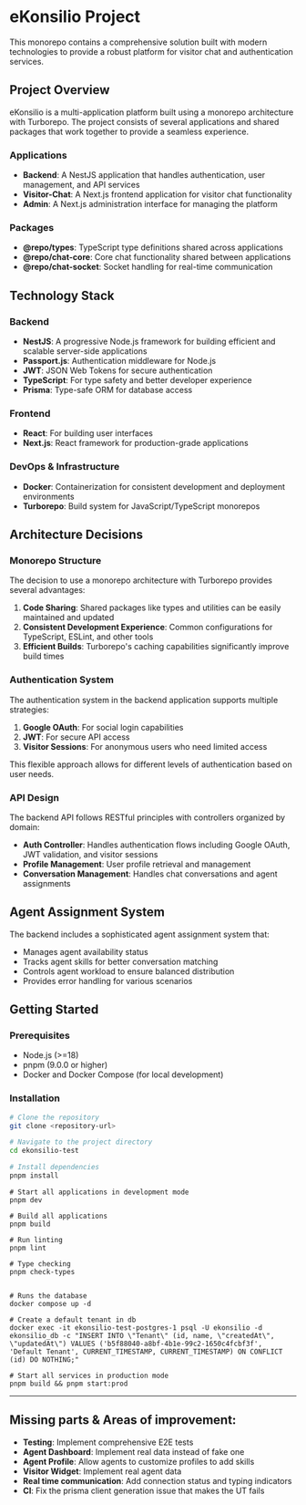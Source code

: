 # eKonsilio Project

This monorepo contains a comprehensive solution built with modern technologies to provide a robust platform for visitor chat and authentication services.

## Project Overview

eKonsilio is a multi-application platform built using a monorepo architecture with Turborepo. The project consists of several applications and shared packages that work together to provide a seamless experience.

### Applications

- **Backend**: A NestJS application that handles authentication, user management, and API services
- **Visitor-Chat**: A Next.js frontend application for visitor chat functionality
- **Admin**: A Next.js administration interface for managing the platform

### Packages

- **@repo/types**: TypeScript type definitions shared across applications
- **@repo/chat-core**: Core chat functionality shared between applications
- **@repo/chat-socket**: Socket handling for real-time communication

## Technology Stack

### Backend

- **NestJS**: A progressive Node.js framework for building efficient and scalable server-side applications
- **Passport.js**: Authentication middleware for Node.js
- **JWT**: JSON Web Tokens for secure authentication
- **TypeScript**: For type safety and better developer experience
- **Prisma**: Type-safe ORM for database access

### Frontend

- **React**: For building user interfaces
- **Next.js**: React framework for production-grade applications

### DevOps & Infrastructure

- **Docker**: Containerization for consistent development and deployment environments
- **Turborepo**: Build system for JavaScript/TypeScript monorepos

## Architecture Decisions

### Monorepo Structure

The decision to use a monorepo architecture with Turborepo provides several advantages:

1. **Code Sharing**: Shared packages like types and utilities can be easily maintained and updated
2. **Consistent Development Experience**: Common configurations for TypeScript, ESLint, and other tools
3. **Efficient Builds**: Turborepo's caching capabilities significantly improve build times

### Authentication System

The authentication system in the backend application supports multiple strategies:

1. **Google OAuth**: For social login capabilities
2. **JWT**: For secure API access
3. **Visitor Sessions**: For anonymous users who need limited access

This flexible approach allows for different levels of authentication based on user needs.

### API Design

The backend API follows RESTful principles with controllers organized by domain:

- **Auth Controller**: Handles authentication flows including Google OAuth, JWT validation, and visitor sessions
- **Profile Management**: User profile retrieval and management
- **Conversation Management**: Handles chat conversations and agent assignments

## Agent Assignment System

The backend includes a sophisticated agent assignment system that:

- Manages agent availability status
- Tracks agent skills for better conversation matching
- Controls agent workload to ensure balanced distribution
- Provides error handling for various scenarios

## Getting Started

### Prerequisites

- Node.js (>=18)
- pnpm (9.0.0 or higher)
- Docker and Docker Compose (for local development)

### Installation

```bash
# Clone the repository
git clone <repository-url>

# Navigate to the project directory
cd ekonsilio-test

# Install dependencies
pnpm install
```

```
# Start all applications in development mode
pnpm dev

# Build all applications
pnpm build

# Run linting
pnpm lint

# Type checking
pnpm check-types
```

```

# Runs the database
docker compose up -d 

# Create a default tenant in db
docker exec -it ekonsilio-test-postgres-1 psql -U ekonsilio -d ekonsilio_db -c "INSERT INTO \"Tenant\" (id, name, \"createdAt\", \"updatedAt\") VALUES ('b5f88040-a8bf-4b1e-99c2-1650c4fcbf3f', 'Default Tenant', CURRENT_TIMESTAMP, CURRENT_TIMESTAMP) ON CONFLICT (id) DO NOTHING;"

# Start all services in production mode
pnpm build && pnpm start:prod
```

---

## Missing parts & Areas of improvement:

- **Testing**: Implement comprehensive E2E tests
- **Agent Dashboard**: Implement real data instead of fake one
- **Agent Profile**: Allow agents to customize profiles to add skills
- **Visitor Widget**: Implement real agent data
- **Real time communication**: Add connection status and typing indicators
- **CI**: Fix the prisma client generation issue that makes the UT fails
